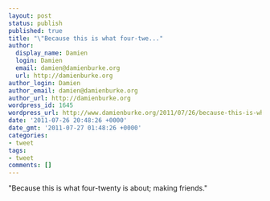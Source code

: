 ```yaml
---
layout: post
status: publish
published: true
title: "\"Because this is what four-twe..."
author:
  display_name: Damien
  login: Damien
  email: damien@damienburke.org
  url: http://damienburke.org
author_login: Damien
author_email: damien@damienburke.org
author_url: http://damienburke.org
wordpress_id: 1645
wordpress_url: http://www.damienburke.org/2011/07/26/because-this-is-what-four-twe/
date: '2011-07-26 20:48:26 +0000'
date_gmt: '2011-07-27 01:48:26 +0000'
categories:
- tweet
tags:
- tweet
comments: []
---
```

<p>"Because this is what four-twenty is about; making friends."</p>
